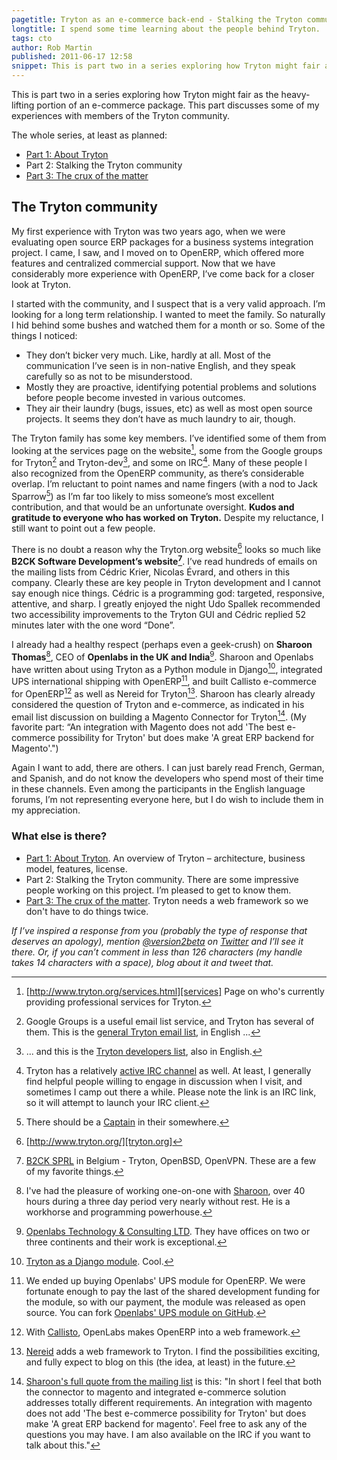 ```yaml
---
pagetitle: Tryton as an e-commerce back-end - Stalking the Tryton community
longtitle: I spend some time learning about the people behind Tryton.
tags: cto
author: Rob Martin
published: 2011-06-17 12:58
snippet: This is part two in a series exploring how Tryton might fair as the heavy-lifting portion of an e-commerce package. This part discusses some of my experiences with members of the Tryton community.
---
```


This is part two in a series exploring how Tryton might fair as the heavy-lifting portion of an e-commerce package. This part discusses some of my experiences with members of the Tryton community.

The whole series, at least as planned:

-   [Part 1: About Tryton][]
-   Part 2: Stalking the Tryton community
-   [Part 3: The crux of the matter][]

## The Tryton community

My first experience with Tryton was two years ago, when we were
evaluating open source ERP packages for a business systems
integration project. I came, I saw, and I moved on to OpenERP,
which offered more features and centralized commercial support. Now
that we have considerably more experience with OpenERP, I’ve come
back for a closer look at Tryton.

I started with the community, and I suspect that is a very valid
approach. I’m looking for a long term relationship. I wanted to
meet the family. So naturally I hid behind some bushes and watched
them for a month or so. Some of the things I noticed:

-   They don’t bicker very much. Like, hardly at all. Most of the
    communication I’ve seen is in non-native English, and they speak
    carefully so as not to be misunderstood.
-   Mostly they are proactive, identifying potential problems and
    solutions before people become invested in various outcomes.
-   They air their laundry (bugs, issues, etc) as well as most open
    source projects. It seems they don’t have as much laundry to air,
    though.

The Tryton family has some key members. I’ve identified some of
them from looking at the services page on the website[^services], some
from the Google groups for Tryton[^groups-general] and Tryton-dev[^groups-dev], and some
on IRC[^irc]. Many of these people I also recognized from the OpenERP
community, as there’s considerable overlap. I’m reluctant to point
names and name fingers (with a nod to Jack Sparrow[^captainjack]) as I’m far
too likely to miss someone’s most excellent contribution, and that
would be an unfortunate oversight.  **Kudos and gratitude to everyone who has worked on Tryton.** Despite my reluctance, I still want to point out a few people.

There is no doubt a reason why the Tryton.org website[^tryton.org] looks so
much like **B2CK Software Development’s website[^b2ck]**. I’ve read
hundreds of emails on the mailing lists from Cédric Krier, Nicolas
Évrard, and others in this company. Clearly these are key people in
Tryton development and I cannot say enough nice things. Cédric is a
programming god: targeted, responsive, attentive, and sharp. I
greatly enjoyed the night Udo Spallek recommended two accessibility
improvements to the Tryton GUI and Cédric replied 52 minutes later
with the one word “Done”.

I already had a healthy respect (perhaps even a geek-crush) on
**Sharoon Thomas**[^sharoon], CEO of **Openlabs in the UK and India**[^openlabs].
Sharoon and Openlabs have written about
using Tryton as a Python module in Django[^django-module],
integrated UPS international shipping with OpenERP[^ups-module], and built
Callisto e-commerce for OpenERP[^callisto] as well as
Nereid for Tryton[^nereid]. Sharoon has clearly already considered the
question of Tryton and e-commerce, as indicated in
his email list discussion on building a Magento Connector for Tryton[^connector]. (My favorite part: “An integration with
Magento does not add 'The best e-commerce possibility for Tryton'
but does make 'A great ERP backend for Magento'.")

Again I want to add, there are others. I can just barely read
French, German, and Spanish, and do not know the developers who
spend most of their time in these channels. Even among the
participants in the English language forums, I’m not representing
everyone here, but I do wish to include them in my appreciation.

### What else is there?

-   [Part 1: About Tryton][]. An overview of Tryton – architecture,
    business model, features, license.
-   Part 2: Stalking the Tryton community. There are some
    impressive people working on this project. I’m pleased to get to
    know them.
-   [Part 3: The crux of the matter][]. Tryton needs a web framework so we don't have to do things twice.

*If I’ve inspired a response from you (probably the type of response that deserves an apology), mention [@version2beta][] on [Twitter][] and I’ll see it there. Or, if you can’t comment in less than 126 characters (my handle takes 14 characters with a space), blog about it and tweet that.*



  [Part 1: About Tryton]: /articles/evaluating-tryton-as-an-ecommerce-backend_about-tryton "Tryton as an e-commerce back-end: About Tryton"

  [Part 3: The crux of the matter]: /articles/evaluating-tryton-as-an-ecommerce-backend_web-framework "Tryton as an e-commerce back-end: Tryton needs a web framework."

  [^services]: [http://www.tryton.org/services.html][services] Page on who's currently providing professional services for Tryton.

  [services]: http://www.tryton.org/services.html "Tryton's page on who's currently providing professional services."

  [^groups-general]: Google Groups is a useful email list service, and Tryton has several of them. This is the [general Tryton email list][groups-general], in English ...

  [groups-general]: http://groups.tryton.org/ "Tryton's Google Groups general email discussion list"

  [^groups-dev]: ... and this is the [Tryton developers list][groups-dev], also in English.

  [groups-dev]: http://groups-dev.tryton.org/ "Tryton's Google Groups developer's email discussion list"

  [^irc]: Tryton has a relatively [active IRC channel][IRC] as well. At least, I generally find helpful people willing to engage in discussion when I visit, and sometimes I camp out there a while. Please note the link is an IRC link, so it will attempt to launch your IRC client.

  [IRC]: irc://irc.freenode.net/tryton "Tryton's English language IRC channel on Freenode"

  [^captainjack]: There should be a [Captain][Jack Sparrow] in their somewhere.

  [Jack Sparrow]: http://www.imdb.com/title/tt1298650/ "IMDB page for Pirates of the Caribbean: On Stranger Tides"

  [^tryton.org]: [http://www.tryton.org/][tryton.org]

  [tryton.org]: http://www.tryton.org/index.html "Tryton home page"

  [^b2ck]: [B2CK SPRL][b2ck] in Belgium - Tryton, OpenBSD, OpenVPN. These are a few of my favorite things.

  [b2ck]: http://www.b2ck.com/ "B2CK SPRL in Belgium"

  [^sharoon]: I've had the pleasure of working one-on-one with [Sharoon][sharoon], over 40 hours during a three day period very nearly without rest. He is a workhorse and programming powerhouse.

  [sharoon]: http://twitter.com/#!/sharoonthomas "Sharoon is an ubergeek and Openlabs' CEO"

  [^openlabs]: [Openlabs Technology & Consulting LTD][openlabs]. They have offices on two or three continents and their work is exceptional.

  [openlabs]: http://www.openlabs.co.in/ "Openlabs Technology & Consulting LTD."

  [^django-module]: [Tryton as a Django module][django-module]. Cool.

  [django-module]: http://code.google.com/p/tryton/wiki/TrytonDjango "Tryton's Google Code Wiki page on integrating Tryton with Django."

  [^ups-module]: We ended up buying Openlabs' UPS module for OpenERP. We were fortunate enough to pay the last of the shared development funding for the module, so with our payment, the module was released as open source. You can fork [Openlabs' UPS module on GitHub][ups-module].

  [ups-module]: https://github.com/openlabs/PyUPS "Fork Openlabs' UPS module on GitHub."

  [^callisto]: With [Callisto][callisto], OpenLabs makes OpenERP into a web framework.

  [callisto]: http://www.openlabs.co.in/blog/post/callisto-openerp "Callisto web framework on OpenERP"

  [^nereid]: [Nereid][nereid] adds a web framework to Tryton. I find the possibilities exciting, and fully expect to blog on this (the idea, at least) in the future.

  [nereid]: http://code.google.com/p/tryton-nereid/ "Nereid web framework on Tryton."

  [^connector]: [Sharoon's full quote from the mailing list][connector] is this: "In short I feel that both the connector to magento and integrated e-commerce solution addresses totally different requirements. An integration with magento does not add 'The best e-commerce possibility for Tryton' but does make 'A great ERP backend for magento'. Feel free to ask any of the questions you may have. I am also available on the IRC if you want to talk about this."

  [connector]: http://groups.google.com/group/tryton-dev/msg/403620501bffdb55? "Discussion about a Tryton Magento connector"

  [@version2beta]: http://twitter.com/version2beta "Me, twitterfied"

  [Twitter]: http://twitter.com/ "All of twitter, including me."
